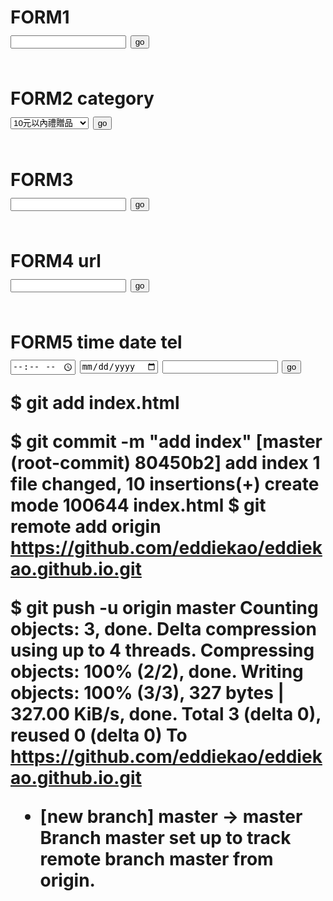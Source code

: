 <!DOCTYPE html>
<html>
<head>
<meta charset ="utf-8">
</head>
<body>
<h1>FORM1</hl>
<form action ="https://www.nyl68.tw/search_num"method ="GET">
<input type ="text"name="category">
<input type ="submit"value="go">
</form>
<br>
<hl>FORM2 category</hl>
<form action ="https://www.my168.tw/search_num"method="GET">
<select name ="category">
<option value="10">10元以內禮贈品</option>
<option value="20">20元以內禮贈品</option>
<option value="30">30元以內禮贈品</option>
<option value="50">50元以內禮贈品</option>
<option value="100">100元以內禮贈品</option>
<option value="150">150元以內禮贈品</option>
<option value="200">200元以內禮贈品</option>
<option value="250">250元以內禮贈品</option>
<option value="300">300元以內禮贈品</option>
<option value="350">350元以內禮贈品</option>
<option value="400">400元以內禮贈品</option>
</select>
<input type ="submit"value ="go">
</form>
<br>
<hl>FORM3</hl>
<form action ="https://www.nyl68.tw/search_num"method ="GET">
<input type ="text"name="key">
<input type ="hidden"name ="cat"value="DPA">
<input type ="submit"value="go">
</form>
<br>
<hl>FORM4 url</hl>
<form action ="https://www.nyl68.tw/search_num"method ="GET">
<input type ="url"name="url">
<input type ="submit"value="go">
</form>
<br>
<hl>FORM5 time date tel</hl>
<form action ="https://www.nyl68.tw/search_num"method="GET">
<input type ="time"name="time">
<input type ="date"name="date">
<input type ="tel"name="tel">
<input type ="submit"value="go">
</form>
</body>
</html>
$ git add index.html

$ git commit -m "add index"
[master (root-commit) 80450b2] add index
 1 file changed, 10 insertions(+)
 create mode 100644 index.html
 $ git remote add origin https://github.com/eddiekao/eddiekao.github.io.git

$ git push -u origin master
Counting objects: 3, done.
Delta compression using up to 4 threads.
Compressing objects: 100% (2/2), done.
Writing objects: 100% (3/3), 327 bytes | 327.00 KiB/s, done.
Total 3 (delta 0), reused 0 (delta 0)
To https://github.com/eddiekao/eddiekao.github.io.git
 * [new branch]      master -> master
Branch master set up to track remote branch master from origin.
